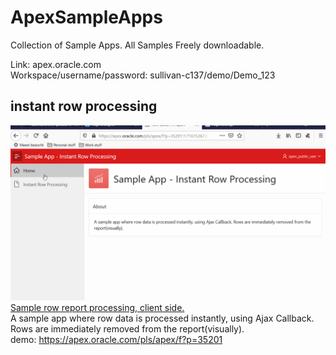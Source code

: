 # ApexSampleApps
Collection of Sample Apps.
All Samples Freely downloadable.

Link: apex.oracle.com </br>
Workspace/username/password:  sullivan-c137/demo/Demo_123

## instant row processing
![screenshot](irp-1.gif)
[Sample row report processing, client side.](instant-row-processing) </br>
A sample app where row data is processed instantly, using Ajax Callback. Rows are immediately removed from the report(visually). </br>
demo: https://apex.oracle.com/pls/apex/f?p=35201
